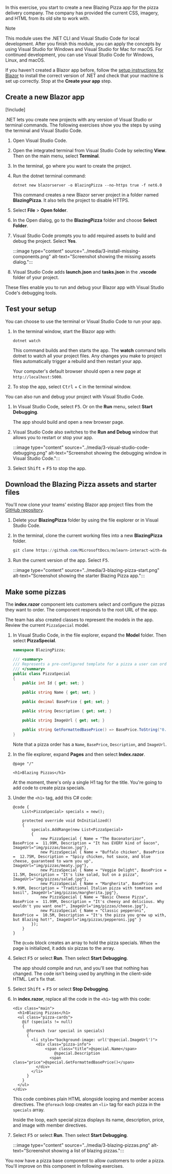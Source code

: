 In this exercise, you start to create a new Blazing Pizza app for the pizza delivery company. The company has provided the current CSS, imagery, and HTML from its old site to work with.

> [!NOTE]
> This module uses the .NET CLI and Visual Studio Code for local development. After you finish this module, you can apply the concepts by using Visual Studio for Windows and Visual Studio for Mac for macOS. For continued development, you can use Visual Studio Code for Windows, Linux, and macOS.

If you haven't created a Blazor app before, follow the [setup instructions for Blazor](https://aka.ms/blazor-getting-started) to install the correct version of .NET and check that your machine is set up correctly. Stop at the **Create your app** step.

## Create a new Blazor app

[!include[](../../../includes/dotnet6-sdk-version.md)]

.NET lets you create new projects with any version of Visual Studio or terminal commands. The following exercises show you the steps by using the terminal and Visual Studio Code.

1. Open Visual Studio Code.
1. Open the integrated terminal from Visual Studio Code by selecting **View**. Then on the main menu, select **Terminal**.
1. In the terminal, go where you want to create the project.
1. Run the dotnet terminal command:

    ```dotnetcli
    dotnet new blazorserver -o BlazingPizza --no-https true -f net6.0
    ```

    This command creates a new Blazor server project in a folder named **BlazingPizza**. It also tells the project to disable HTTPS.
1. Select **File** > **Open folder**.
1. In the Open dialog, go to the **BlazingPizza** folder and choose **Select Folder**.
1. Visual Studio Code prompts you to add required assets to build and debug the project. Select **Yes**.

    :::image type="content" source="../media/3-install-missing-components.png" alt-text="Screenshot showing the missing assets dialog.":::
1. Visual Studio Code adds **launch.json** and **tasks.json** in the **.vscode** folder of your project.

These files enable you to run and debug your Blazor app with Visual Studio Code's debugging tools.

## Test your setup

You can choose to use the terminal or Visual Studio Code to run your app.

1. In the terminal window, start the Blazor app with:
    
    ```dotnetcli
    dotnet watch
    ```

    This command builds and then starts the app. The **watch** command tells dotnet to watch all your project files. Any changes you make to project files automatically trigger a rebuild and then restart your app.

    Your computer's default browser should open a new page at `http://localhost:5000`.

1. To stop the app, select <kbd>Ctrl</kbd> + <kbd>C</kbd> in the terminal window.

You can also run and debug your project with Visual Studio Code.

1. In Visual Studio Code, select <kbd>F5</kbd>. Or on the **Run** menu, select **Start Debugging**.

   The app should build and open a new browser page.
1. Visual Studio Code also switches to the **Run and Debug** window that allows you to restart or stop your app.

    :::image type="content" source="../media/3-visual-studio-code-debugging.png" alt-text="Screenshot showing the debugging window in Visual Studio Code.":::
1. Select <kbd>Shift</kbd> + <kbd>F5</kbd> to stop the app.

## Download the Blazing Pizza assets and starter files

You'll now clone your teams' existing Blazor app project files from the [GitHub repository](https://github.com/MicrosoftDocs/mslearn-interact-with-data-blazor-web-apps.git).

1. Delete your **BlazingPizza** folder by using the file explorer or in Visual Studio Code.

1. In the terminal, clone the current working files into a new **BlazingPizza** folder.

    ```powershell
    git clone https://github.com/MicrosoftDocs/mslearn-interact-with-data-blazor-web-apps.git BlazingPizza
    ```

1. Run the current version of the app. Select <kbd>F5</kbd>.

    :::image type="content" source="../media/3-blazing-pizza-start.png" alt-text="Screenshot showing the starter Blazing Pizza app.":::

## Make some pizzas

The **index.razor** component lets customers select and configure the pizzas they want to order. The component responds to the root URL of the app.

The team has also created classes to represent the models in the app. Review the current `PizzaSpecial` model.

1. In Visual Studio Code, in the file explorer, expand the **Model** folder. Then select **PizzaSpecial**.

    ```csharp
    namespace BlazingPizza;
    
    /// <summary>
    /// Represents a pre-configured template for a pizza a user can order
    /// </summary>
    public class PizzaSpecial
    {
        public int Id { get; set; }

        public string Name { get; set; }

        public decimal BasePrice { get; set; }

        public string Description { get; set; }

        public string ImageUrl { get; set; }

        public string GetFormattedBasePrice() => BasePrice.ToString("0.00");
    }    
    ```

   Note that a pizza order has a `Name`, `BasePrice`, `Description`, and `ImageUrl`.
1. In the file explorer, expand **Pages** and then select **Index.razor**.

    ```razor
    @page "/"

    <h1>Blazing Pizzas</h1>
    
    ```

    At the moment, there's only a single H1 tag for the title. You're going to add code to create pizza specials.

1. Under the `<h1>` tag, add this C# code:

    ```razor
    @code {
        List<PizzaSpecial> specials = new();

        protected override void OnInitialized()
        {
            specials.AddRange(new List<PizzaSpecial>
            {
                new PizzaSpecial { Name = "The Baconatorizor", BasePrice =  11.99M, Description = "It has EVERY kind of bacon", ImageUrl="img/pizzas/bacon.jpg"},
                new PizzaSpecial { Name = "Buffalo chicken", BasePrice =  12.75M, Description = "Spicy chicken, hot sauce, and blue cheese, guaranteed to warm you up", ImageUrl="img/pizzas/meaty.jpg"},
                new PizzaSpecial { Name = "Veggie Delight", BasePrice =  11.5M, Description = "It's like salad, but on a pizza", ImageUrl="img/pizzas/salad.jpg"},
                new PizzaSpecial { Name = "Margherita", BasePrice =  9.99M, Description = "Traditional Italian pizza with tomatoes and basil", ImageUrl="img/pizzas/margherita.jpg"},
                new PizzaSpecial { Name = "Basic Cheese Pizza", BasePrice =  11.99M, Description = "It's cheesy and delicious. Why wouldn't you want one?", ImageUrl="img/pizzas/cheese.jpg"},
                new PizzaSpecial { Name = "Classic pepperoni", BasePrice =  10.5M, Description = "It's the pizza you grew up with, but Blazing hot!", ImageUrl="img/pizzas/pepperoni.jpg" }               
            });
        }
    }
    ```

    The `@code` block creates an array to hold the pizza specials. When the page is initialized, it adds six pizzas to the array.

1. Select <kbd>F5</kbd> or select **Run**. Then select **Start Debugging**.

    The app should compile and run, and you'll see that nothing has changed. The code isn't being used by anything in the client-side HTML. Let's fix that.

1. Select <kbd>Shift</kbd> + <kbd>F5</kbd> or select **Stop Debugging**.
1. In **index.razor**, replace all the code in the `<h1>` tag with this code:

    ```razor
    <div class="main">
      <h1>Blazing Pizzas</h1>
      <ul class="pizza-cards">
        @if (specials != null)
        {
          @foreach (var special in specials)
          {
            <li style="background-image: url('@special.ImageUrl')">
              <div class="pizza-info">
                  <span class="title">@special.Name</span>
                      @special.Description
                    <span class="price">@special.GetFormattedBasePrice()</span>
              </div>
            </li>
          }
        }
      </ul>
    </div>
    ```

    This code combines plain HTML alongside looping and member access directives. The `@foreach` loop creates an `<li>` tag for each pizza in the `specials` array.

    Inside the loop, each special pizza displays its name, description, price, and image with member directives.
1. Select <kbd>F5</kbd> or select **Run**. Then select **Start Debugging**.

    :::image type="content" source="../media/3-blazing-pizzas.png" alt-text="Screenshot showing a list of blazing pizzas.":::

You now have a pizza base component to allow customers to order a pizza. You'll improve on this component in following exercises.
